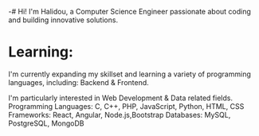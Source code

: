 -# Hi!
I'm Halidou, a Computer Science Engineer passionate about coding and building innovative solutions.
#  Learning: 
I'm currently expanding my skillset and learning a variety of programming languages, including:
Backend & Frontend.

I'm particularly interested in Web Development & Data related fields.
Programming Languages: C, C++, PHP, JavaScript, Python, HTML, CSS
Frameworks: React, Angular, Node.js,Bootstrap
Databases: MySQL, PostgreSQL, MongoDB
 
